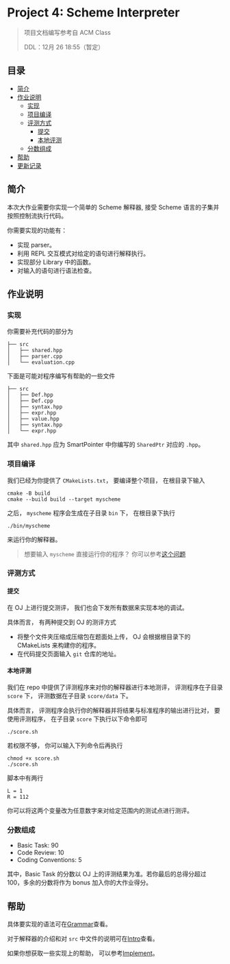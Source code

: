 # Project 4: Scheme Interpreter
> 项目文档编写参考自 ACM Class
> 
> DDL：12月 26 18:55（暂定）

## 目录

- [简介](#简介)
- [作业说明](#作业说明)
    - [实现](#实现)
    - [项目编译](#项目编译)
    - [评测方式](#评测方式)
        - [提交](#提交)
        - [本地评测](#本地评测)
    - [分数组成](#分数组成)
- [帮助](#帮助)
- [更新记录](#更新记录)

## 简介

本次大作业需要你实现一个简单的 Scheme 解释器, 接受 Scheme 语言的子集并按照控制流执行代码。

你需要实现的功能有：
- 实现 parser。
- 利用 REPL 交互模式对给定的语句进行解释执行。
- 实现部分 Library 中的函数。
- 对输入的语句进行语法检查。

## 作业说明

### 实现

你需要补充代码的部分为
```
├── src
│   ├── shared.hpp
│   ├── parser.cpp
│   └── evaluation.cpp
```
下面是可能对程序编写有帮助的一些文件
```
├── src
│   ├── Def.hpp
│   ├── Def.cpp
│   ├── syntax.hpp
│   ├── expr.hpp
│   ├── value.hpp
│   ├── syntax.hpp
│   └── expr.hpp
```
其中 `shared.hpp` 应为 SmartPointer 中你编写的 `SharedPtr` 对应的 `.hpp`。

### 项目编译

我们已经为你提供了 `CMakeLists.txt`， 要编译整个项目， 在根目录下输入
```
cmake -B build
cmake --build build --target myscheme
```
之后， `myscheme` 程序会生成在子目录 `bin` 下， 在根目录下执行
```
./bin/myscheme
```
来运行你的解释器。

> 想要输入 `myscheme` 直接运行你的程序？ 你可以参考[这个问题](https://stackoverflow.com/questions/56981754/how-to-make-a-programme-executable-anywhere-in-the-shell)

### 评测方式

#### 提交

在 OJ 上进行提交测评， 我们也会下发所有数据来实现本地的调试。

具体而言， 有两种提交到 OJ 的测评方式
- 将整个文件夹压缩成压缩包在题面处上传， OJ 会根据根目录下的 CMakeLists 来构建你的程序。
- 在代码提交页面输入 `git` 仓库的地址。

#### 本地评测

我们在 repo 中提供了评测程序来对你的解释器进行本地测评， 评测程序在子目录 `score` 下， 评测数据在子目录 `score/data` 下。

具体而言， 评测程序会执行你的解释器并将结果与标准程序的输出进行比对， 要使用评测程序， 在子目录 `score` 下执行以下命令即可

```
./score.sh
```

若权限不够， 你可以输入下列命令后再执行

```
chmod +x score.sh
./score.sh
```

脚本中有两行

```
L = 1
R = 112
```

你可以将这两个变量改为任意数字来对给定范围内的测试点进行测评。

### 分数组成

- Basic Task: 90
- Code Review: 10
- Coding Conventions: 5

其中，Basic Task 的分数以 OJ 上的评测结果为准。若你最后的总得分超过 100，多余的分数将作为 bonus 加入你的大作业得分。

## 帮助

具体要实现的语法可在[Grammar](docs/Grammar.md)查看。

对于解释器的介绍和对 `src` 中文件的说明可在[Intro](docs/Intro.md)查看。

如果你想获取一些实现上的帮助， 可以参考[Implement](docs/Implement.md)。

